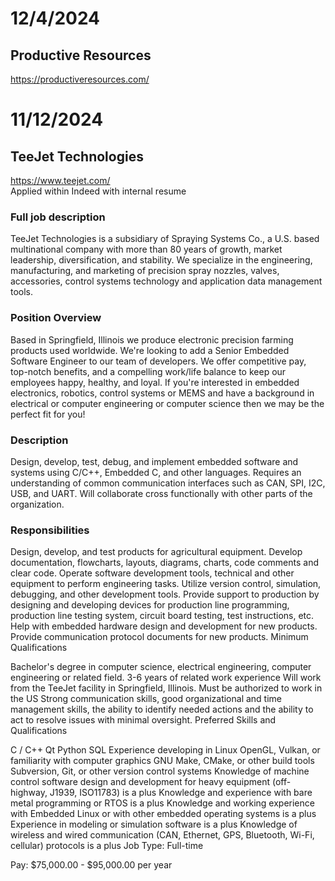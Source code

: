 # 12/4/2024
## Productive Resources
https://productiveresources.com/


# 11/12/2024
## TeeJet Technologies
https://www.teejet.com/  
Applied within Indeed with internal resume  

### Full job description
TeeJet Technologies is a subsidiary of Spraying Systems Co., a U.S. based multinational company with more than 80 years of growth, market leadership, diversification, and stability. We specialize in the engineering, manufacturing, and marketing of precision spray nozzles, valves, accessories, control systems technology and application data management tools.

### Position Overview

Based in Springfield, Illinois we produce electronic precision farming products used worldwide. We're looking to add a Senior Embedded Software Engineer to our team of developers. We offer competitive pay, top-notch benefits, and a compelling work/life balance to keep our employees happy, healthy, and loyal. If you're interested in embedded electronics, robotics, control systems or MEMS and have a background in electrical or computer engineering or computer science then we may be the perfect fit for you!

### Description

Design, develop, test, debug, and implement embedded software and systems using C/C++, Embedded C, and other languages. Requires an understanding of common communication interfaces such as CAN, SPI, I2C, USB, and UART. Will collaborate cross functionally with other parts of the organization.

### Responsibilities

Design, develop, and test products for agricultural equipment.
Develop documentation, flowcharts, layouts, diagrams, charts, code comments and clear code.
Operate software development tools, technical and other equipment to perform engineering tasks.
Utilize version control, simulation, debugging, and other development tools.
Provide support to production by designing and developing devices for production line programming, production line testing system, circuit board testing, test instructions, etc.
Help with embedded hardware design and development for new products.
Provide communication protocol documents for new products.
Minimum Qualifications

Bachelor's degree in computer science, electrical engineering, computer engineering or related field.
3-6 years of related work experience
Will work from the TeeJet facility in Springfield, Illinois.
Must be authorized to work in the US
Strong communication skills, good organizational and time management skills, the ability to identify needed actions and the ability to act to resolve issues with minimal oversight.
Preferred Skills and Qualifications

C / C++
Qt
Python
SQL
Experience developing in Linux
OpenGL, Vulkan, or familiarity with computer graphics
GNU Make, CMake, or other build tools
Subversion, Git, or other version control systems
Knowledge of machine control software design and development for heavy equipment (off-highway, J1939, ISO11783) is a plus
Knowledge and experience with bare metal programming or RTOS is a plus
Knowledge and working experience with Embedded Linux or with other embedded operating systems is a plus
Experience in modeling or simulation software is a plus
Knowledge of wireless and wired communication (CAN, Ethernet, GPS, Bluetooth, Wi-Fi, cellular) protocols is a plus
Job Type: Full-time

Pay: $75,000.00 - $95,000.00 per year
